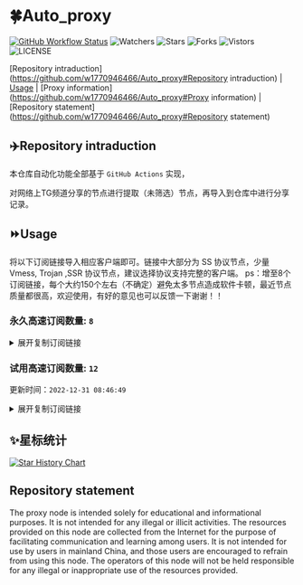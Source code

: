 # 🍀Auto_proxy
[![GitHub Workflow Status](https://img.shields.io/github/actions/workflow/status/w1770946466/Auto_proxy/main.yml?branch=main)](https://github.com/w1770946466/Auto_proxy/actions/workflows/main.yml?branch=main) 
![Watchers](https://img.shields.io/github/watchers/w1770946466/Auto_proxy) ![Stars](https://img.shields.io/github/stars/w1770946466/Auto_proxy) ![Forks](https://img.shields.io/github/forks/w1770946466/Auto_proxy) ![Vistors](https://visitor-badge.laobi.icu/badge?page_id=w1770946466.Auto_proxy) ![LICENSE](https://img.shields.io/badge/license-CC%20BY--SA%204.0-green.svg)

[Repository intraduction](https://github.com/w1770946466/Auto_proxy#Repository intraduction) | [Usage](https://github.com/w1770946466/Auto_proxy#Usage) | [Proxy information](https://github.com/w1770946466/Auto_proxy#Proxy information) | [Repository statement](https://github.com/w1770946466/Auto_proxy#Repository statement)

## ✈️Repository intraduction
本仓库自动化功能全部基于 `GitHub Actions` 实现，

对网络上TG频道分享的节点进行提取（未筛选）节点，再导入到仓库中进行分享记录。

## ⏩Usage
将以下订阅链接导入相应客户端即可。链接中大部分为 SS 协议节点，少量 Vmess, Trojan ,SSR 协议节点，建议选择协议支持完整的客户端。
ps：增至8个订阅链接，每个大约150个左右（不确定）避免太多节点造成软件卡顿，最近节点质量都很高，欢迎使用，有好的意见也可以反馈一下谢谢！！

### 永久高速订阅数量: `8`

<details>
  <summary>展开复制订阅链接</summary>

  
- [多协议Base64编码](https://raw.githubusercontent.com/w1770946466/Auto_proxy/main/Long_term_subscription1)
`https://raw.githubusercontent.com/w1770946466/Auto_proxy/main/Long_term_subscription_num`
`节点总数: 802`

- [多协议Base64编码](https://raw.githubusercontent.com/w1770946466/Auto_proxy/main/Long_term_subscription1)
`https://raw.githubusercontent.com/w1770946466/Auto_proxy/main/Long_term_subscription1`
`合并节点总数: 101`

- [多协议Base64编码](https://raw.githubusercontent.com/w1770946466/Auto_proxy/main/Long_term_subscription2)
`https://raw.githubusercontent.com/w1770946466/Auto_proxy/main/Long_term_subscription2`
`合并节点总数: 101`

- [多协议Base64编码](https://raw.githubusercontent.com/w1770946466/Auto_proxy/main/Long_term_subscription3)
`https://raw.githubusercontent.com/w1770946466/Auto_proxy/main/Long_term_subscription3`
`合并节点总数: 101`

- [多协议Base64编码](https://raw.githubusercontent.com/w1770946466/Auto_proxy/main/Long_term_subscription4)
`https://raw.githubusercontent.com/w1770946466/Auto_proxy/main/Long_term_subscription4`
`合并节点总数: 101`

- [多协议Base64编码](https://raw.githubusercontent.com/w1770946466/Auto_proxy/main/Long_term_subscription5)
`https://raw.githubusercontent.com/w1770946466/Auto_proxy/main/Long_term_subscription5`
`合并节点总数: 101`

- [多协议Base64编码](https://raw.githubusercontent.com/w1770946466/Auto_proxy/main/Long_term_subscription6)
`https://raw.githubusercontent.com/w1770946466/Auto_proxy/main/Long_term_subscription6`
`合并节点总数: 101`

- [多协议Base64编码](https://raw.githubusercontent.com/w1770946466/Auto_proxy/main/Long_term_subscription7)
`https://raw.githubusercontent.com/w1770946466/Auto_proxy/main/Long_term_subscription7`
`合并节点总数: 101`

- [多协议Base64编码](https://raw.githubusercontent.com/w1770946466/Auto_proxy/main/Long_term_subscription8)
`https://raw.githubusercontent.com/w1770946466/Auto_proxy/main/Long_term_subscription8`
`合并节点总数: 95`

- [clash订阅](https://raw.githubusercontent.com/w1770946466/Auto_proxy/main/Long_term_subscription2.yaml)
`https://raw.githubusercontent.com/w1770946466/Auto_proxy/main/Long_term_subscription1.yaml`


- [clash订阅](https://raw.githubusercontent.com/w1770946466/Auto_proxy/main/Long_term_subscription2.yaml)
`https://raw.githubusercontent.com/w1770946466/Auto_proxy/main/Long_term_subscription2.yaml`


- [clash订阅](https://raw.githubusercontent.com/w1770946466/Auto_proxy/main/Long_term_subscription3.yaml)
`https://raw.githubusercontent.com/w1770946466/Auto_proxy/main/Long_term_subscription3.yaml`
  
</details>

### 试用高速订阅数量: `12`
更新时间：`2022-12-31 08:46:49`


<details>
  <summary>展开复制订阅链接</summary>  


























































































































































































































































































































































































































































































































































































































































































































































































































































































































































































































































































































































































































































































































































































































































































































































































































































































































































































































































































































































































































































>试用订阅：
`https://www.dgycom.com/api/v1/client/subscribe?token=e41268937a6658fc2fb262939234ecb6`




>试用订阅：
`https://fastestcloud.xyz/api/v1/client/subscribe?token=e4c85f26192eeac37bdd65309eef5978`




>试用订阅：
`https://feiniaoyun.top/api/v1/client/subscribe?token=ff8131adb69f4e673bef6a96978c758d`




>试用订阅：
`https://cloud.hhygj.xyz/api/v1/client/subscribe?token=8bf636667dc4cb95848e85ad49031e2d`




>试用订阅：
`https://user.bafang.vip/api/v1/client/subscribe?token=e1c97a5dac7804f6fa3afe09493d5b27`




>试用订阅：
`https://www.ckcloud.xyz/api/v1/client/subscribe?token=2ebaf78e5d94ce884ad3be37b0b52825`




>试用订阅：
`http://hneko.xyz/api/v1/client/subscribe?token=4b04d68ddcf139b4cc99c47a3931c759`




>试用订阅：
`https://shan-cloud.xyz/api/v1/client/subscribe?token=a0807921047f96c6f6d89e4edb33e099`




>试用订阅：
`https://fastestcloud.xyz/api/v1/client/subscribe?token=ecbc04e9a8d7da1f1e1ada4a44835a18`




>试用订阅：
`https://www.ckcloud.xyz/api/v1/client/subscribe?token=99eafef4be964bae74528b9ad6be59d2`




>试用订阅：
`https://fastestcloud.xyz/api/v1/client/subscribe?token=b7a10d9abd15a42b96e46615b0c5dd5b`




>试用订阅：
`https://www.ckcloud.xyz/api/v1/client/subscribe?token=6930de6319fadd4b3075c3c74edba862`



</details>

## ✨星标统计
[![Star History Chart](https://api.star-history.com/svg?repos=w1770946466/Auto_proxy&type=Date)](https://star-history.com/#w1770946466/Auto_proxy&Date)



## Repository statement
The proxy node is intended solely for educational and informational purposes. It is not intended for any illegal or illicit activities. The resources provided on this node are collected from the Internet for the purpose of facilitating communication and learning among users. It is not intended for use by users in mainland China, and those users are encouraged to refrain from using this node. The operators of this node will not be held responsible for any illegal or inappropriate use of the resources provided.
